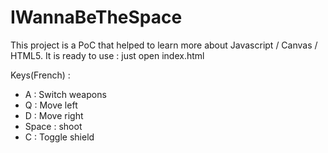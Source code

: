 # IWannaBeTheSpace
This project is a PoC that helped to learn more about Javascript / Canvas / HTML5.
It is ready to use : just open index.html 

Keys(French) :
- A : Switch weapons
- Q : Move left
- D : Move right
- Space : shoot
- C : Toggle shield
